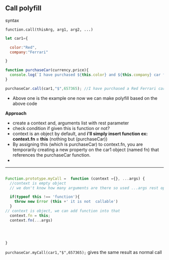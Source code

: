 ## Call polyfill 

syntax

`function.call(thisArg, arg1, arg2, ...)`



```js
let car1={

  color:"Red",
  company:"Ferrari"

}

function purchaseCar(currency,price){
  console.log(`I have purchased ${this.color} and ${this.company} car for ${currency} ${price}`);
}

purchaseCar.call(car1,"$",657365); //I have purchased a Red Ferrari car for $657365.


```

- Above one is the example one now we can make polyfill based on the above code

**Approach**

- create a context and, arguments list with rest parameter
- check condition if given this is function or not?
- context is an object by default, and **i'll simply insert function ex: context.fn = this** (nothing but (purchaseCar))
- By assigning this (which is purchaseCar) to context.fn, you are temporarily creating a new property on the car1 object (named fn) that references the purchaseCar function.
- 

__________________
```js

Function.prototype.myCall =  function (context ={}, ...args) {
  //context is empty object
  // we don't know how many arguments are there so used ...args rest operatot

  if(typeof this !== 'function'){
    throw new Error (this +' it is not  callable')
  }
// context is object, we can add function into that
  context.fn = this;
  context.fn(...args)



  
}
```

`purchaseCar.myCall(car1,"$",657365);`  gives the same result as normal call
